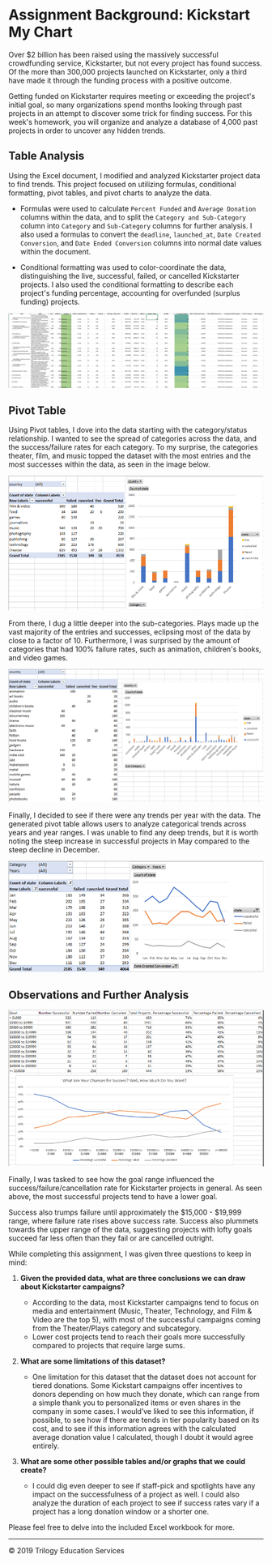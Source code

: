 # Assignment Background: Kickstart My Chart

Over $2 billion has been raised using the massively successful crowdfunding service, Kickstarter, but not every project has found success. Of the more than 300,000 projects launched on Kickstarter, only a third have made it through the funding process with a positive outcome.

Getting funded on Kickstarter requires meeting or exceeding the project's initial goal, so many organizations spend months looking through past projects in an attempt to discover some trick for finding success. For this week's homework, you will organize and analyze a database of 4,000 past projects in order to uncover any hidden trends.

## Table Analysis

Using the Excel document, I modified and analyzed Kickstarter project data to find trends. This project focused on utilizing formulas, conditional formatting, pivot tables, and pivot charts to analyze the data.

* Formulas were used to calculate `Percent Funded` and `Average Donation` columns within the data, and to split the `Category and Sub-Category` column into `Category` and `Sub-Category` columns for further analysis. I also used a formulas to convert the  `deadline`, `launched_at`, `Date Created Conversion`, and `Date Ended Conversion` columns into normal date values within the document.

* Conditional formatting was used to color-coordinate the data, distinguishing the live, successful, failed, or cancelled Kickstarter projects. I also used the conditional formatting to describe each project's funding percentage, accounting for overfunded (surplus funding) projects. 

![Kickstarter Table](Images/FullTable.PNG)

## Pivot Table

Using Pivot tables, I dove into the data starting with the category/status relationship. I wanted to see the spread of categories across the data, and the success/failure rates for each category. To my surprise, the categories theater, film, and music topped the dataset with the most entries and the most successes within the data, as seen in the image below.

![Category Stats](Images/CategoryStats.PNG)

From there, I dug a little deeper into the sub-categories. Plays made up the vast majority of the entries and successes, eclipsing most of the data by close to a factor of 10. Furthermore, I was surprised by the amount of categories that had 100% failure rates, such as animation, children's books, and video games.

![Subcategory Stats](Images/SubcategoryStats.PNG)

Finally, I decided to see if there were any trends per year with the data. The generated pivot table allows users to analyze categorical trends across years and year ranges. I was unable to find any deep trends, but it is worth noting the steep increase in successful projects in May compared to the steep decline in December. 

![Outcomes Based on Launch Date](Images/LaunchDateOutcomes.PNG)

## Observations and Further Analysis
![Goal Outcomes](Images/GoalOutcomes.PNG)

Finally, I was tasked to see how the goal range influenced the success/failure/cancellation rate for Kickstarter projects in general. As seen above, the most successful projects tend to have a lower goal.

Success also trumps failure until approximately the $15,000 - $19,999 range, where failure rate rises above success rate. Success also plummets towards the upper range of the data, suggesting projects with lofty goals succeed far less often than they fail or are cancelled outright.

While completing this assignment, I was given three questions to keep in mind:

1. **Given the provided data, what are three conclusions we can draw about Kickstarter campaigns?**
   * According to the data, most Kickstarter campaigns tend to focus on media and entertainment (Music, Theater, Technology, and Film & Video are the top 5), with most of the successful campaigns coming from the Theater/Plays category and subcategory. 
   * Lower cost projects tend to reach their goals more successfully compared to projects that require large sums. 

2. **What are some limitations of this dataset?**
   * One limitation for this dataset that the dataset does not account for tiered donations. Some Kickstart campaigns offer incentives to donors depending on how much they donate, which can range from a simple thank you to personalized items or even shares in the company in some cases. I would’ve liked to see this information, if possible, to see how if there are tends in tier popularity based on its cost, and to see if this information agrees with the calculated average donation value I calculated, though I doubt it would agree entirely.

3. **What are some other possible tables and/or graphs that we could create?**
   * I could dig even deeper to see if staff-pick and spotlights have any impact on the successfulness of a project as well. I could also analyze the duration of each project to see if success rates vary if a project has a long donation window or a shorter one. 

Please feel free to delve into the included Excel workbook for more.

- - -

© 2019 Trilogy Education Services

